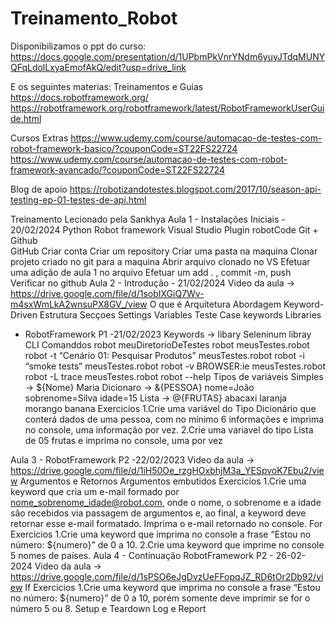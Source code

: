 # Treinamento_Robot

Disponibilizamos o ppt do curso: https://docs.google.com/presentation/d/1UPbmPkVnrYNdm6yuyJTdqMUNYQFqLdolLxyaEmofAkQ/edit?usp=drive_link

E os seguintes materias:
Treinamentos e Guias
https://docs.robotframework.org/
https://robotframework.org/robotframework/latest/RobotFrameworkUserGuide.html

Cursos Extras
https://www.udemy.com/course/automacao-de-testes-com-robot-framework-basico/?couponCode=ST22FS22724
https://www.udemy.com/course/automacao-de-testes-com-robot-framework-avancado/?couponCode=ST22FS22724

Blog de apoio
https://robotizandotestes.blogspot.com/2017/10/season-api-testing-ep-01-testes-de-api.html


Treinamento Lecionado pela Sankhya
Aula 1 -  Instalações Iniciais - 20/02/2024
    Python
    Robot framework
    Visual Studio
    Plugin robotCode
    Git + Github    
        GitHub
            Criar conta
            Criar um repository
            Criar uma pasta na maquina
            Clonar projeto criado no git para a maquina
            Abrir arquivo clonado no VS
            Efetuar uma adição de aula 1 no arquivo 
            Efetuar um add . , commit -m, push
            Verificar no github
Aula 2 - Introdução - 21/02/2024
    Video da aula -> https://drive.google.com/file/d/1sobIXGiQ7Wv-m4sxWmLkA2wnsuPX8GV_/view
        O que é
        Arquitetura
        Abordagem Keyword-Driven
        Estrutura
            Secçoes
                Settings
                Variables
                Teste Case
                keywords
        Libraries
    
- RobotFramework P1 -21/02/2023
    Keywords -> libary Seleninum libray
    CLI 
        Comanddos
            robot meuDiretorioDeTestes
            robot meusTestes.robot
            robot -t “Cenário 01: Pesquisar Produtos” meusTestes.robot
            robot -i “smoke tests” meusTestes.robot
            robot -v BROWSER:ie meusTestes.robot
            robot -L trace meusTestes.robot
            robot --help
    Tipos de variáveis
        Simples -> ${Nome}  Maria
        Dicionaro -> &{PESSOA} nome=João sobrenome=Silva idade=15
        Lista -> @{FRUTAS} abacaxi laranja morango banana
    Exercicios
        1.Crie uma variável do Tipo Dicionário que conterá dados de uma pessoa, com no mínimo 6 informações e imprima no console, uma informação por vez.
        2.Crie uma variavel do tipo Lista de 05 frutas e imprima no console, uma por vez

Aula 3 - RobotFramework P2 -22/02/2023
	Video da aula -> https://drive.google.com/file/d/1iH50Oe_rzgHOxbhjM3a_YESpvoK7Ebu2/view
	    Argumentos e Retornos
	    Argumentos embutidos 
            Exercicios
                1.Crie uma keyword que cria um e-mail formado por nome_sobrenome_idade@robot.com, onde o nome, o sobrenome e a idade são recebidos via passagem de argumentos e, ao final, a keyword deve retornar esse e-mail formatado. Imprima o e-mail retornado no console.
	    For
            Exercicios
                1.Crie uma keyword que imprima no console a frase “Estou no número: ${numero}” de 0 a 10.
                2.Crie uma keyword que imprime no console 5 nomes de países.
Aula 4 - Continuação RobotFramework P2 - 26-02-2024
    Video da aula -> https://drive.google.com/file/d/1sPSO6eJgDvzUeFFopqJZ_RD6tOr2Db92/view
        If
            Exercicios 
                1.Crie uma keyword que imprima no console a frase “Estou no número: ${numero}” de 0 a 10, porém somente deve imprimir se for o número 5 ou 8.
	    Setup e Teardown
	    Log e Report
